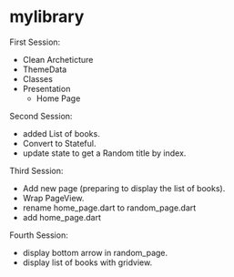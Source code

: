 # mylibrary

First Session:

- Clean Archeticture
- ThemeData
- Classes
- Presentation
  - Home Page

Second Session:

- added List of books.
- Convert to Stateful.
- update state to get a Random title by index.

Third Session:

- Add new page (preparing to display the list of books).
- Wrap PageView.
- rename home_page.dart to random_page.dart
- add home_page.dart

Fourth Session:

- display bottom arrow in random_page.
- display list of books with gridview.
